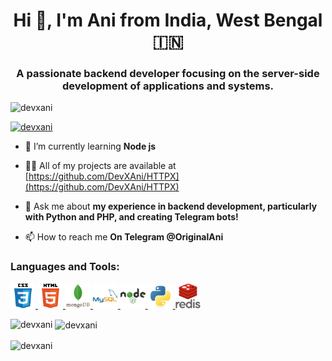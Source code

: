 <h1 align="center">Hi 👋, I'm Ani from India, West Bengal 🇮🇳</h1>
<h3 align="center">A passionate backend developer focusing on the server-side development of applications and systems.</h3>

<p align="left"> <img src="https://komarev.com/ghpvc/?username=devxani&label=Profile%20views&color=0e75b6&style=flat" alt="devxani" /> </p>

<p align="left"> <a href="https://github.com/ryo-ma/github-profile-trophy"><img src="https://github-profile-trophy.vercel.app/?username=devxani" alt="devxani" /></a> </p>

- 🌱 I’m currently learning **Node js**

- 👨‍💻 All of my projects are available at [https://github.com/DevXAni/HTTPX](https://github.com/DevXAni/HTTPX)

- 💬 Ask me about **my experience in backend development, particularly with Python and PHP, and creating Telegram bots!**

- 📫 How to reach me **On Telegram @OriginalAni**

<p align="left">
</p>

<h3 align="left">Languages and Tools:</h3>
<p align="left"> <a href="https://www.w3schools.com/css/" target="_blank" rel="noreferrer"> <img src="https://raw.githubusercontent.com/devicons/devicon/master/icons/css3/css3-original-wordmark.svg" alt="css3" width="40" height="40"/> </a> <a href="https://www.w3.org/html/" target="_blank" rel="noreferrer"> <img src="https://raw.githubusercontent.com/devicons/devicon/master/icons/html5/html5-original-wordmark.svg" alt="html5" width="40" height="40"/> </a> <a href="https://www.mongodb.com/" target="_blank" rel="noreferrer"> <img src="https://raw.githubusercontent.com/devicons/devicon/master/icons/mongodb/mongodb-original-wordmark.svg" alt="mongodb" width="40" height="40"/> </a> <a href="https://www.mysql.com/" target="_blank" rel="noreferrer"> <img src="https://raw.githubusercontent.com/devicons/devicon/master/icons/mysql/mysql-original-wordmark.svg" alt="mysql" width="40" height="40"/> </a> <a href="https://nodejs.org" target="_blank" rel="noreferrer"> <img src="https://raw.githubusercontent.com/devicons/devicon/master/icons/nodejs/nodejs-original-wordmark.svg" alt="nodejs" width="40" height="40"/> </a> <a href="https://www.python.org" target="_blank" rel="noreferrer"> <img src="https://raw.githubusercontent.com/devicons/devicon/master/icons/python/python-original.svg" alt="python" width="40" height="40"/> </a> <a href="https://redis.io" target="_blank" rel="noreferrer"> <img src="https://raw.githubusercontent.com/devicons/devicon/master/icons/redis/redis-original-wordmark.svg" alt="redis" width="40" height="40"/> </a> </p>

<p><img align="left" src="https://github-readme-stats.vercel.app/api/top-langs?username=devxani&show_icons=true&locale=en&layout=compact" alt="devxani" /></p>

<p>&nbsp;<img align="center" src="https://github-readme-stats.vercel.app/api?username=devxani&show_icons=true&locale=en" alt="devxani" /></p>

<p><img align="center" src="https://github-readme-streak-stats.herokuapp.com/?user=devxani&" alt="devxani" /></p>




